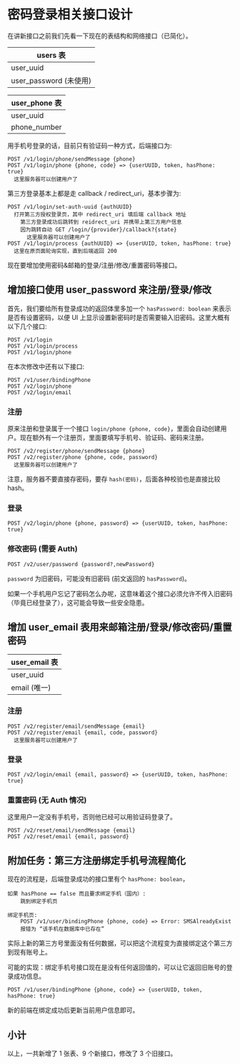 # 密码登录相关接口设计

在讲新接口之前我们先看一下现在的表结构和网络接口（已简化）。

| users 表               |
| ---------------------- |
| user_uuid              |
| user_password (未使用) |

| user_phone 表 |
| ------------- |
| user_uuid     |
| phone_number  |

用手机号登录的话，目前只有验证码一种方式，后端接口为:

```
POST /v1/login/phone/sendMessage {phone}
POST /v1/login/phone {phone, code} => {userUUID, token, hasPhone: true}
  这里服务器可以创建用户了
```

第三方登录基本上都是走 callback / redirect_uri，基本步骤为:

```
POST /v1/login/set-auth-uuid {authUUID}
  打开第三方授权登录页，其中 redirect_uri 填后端 callback 地址
    第三方登录成功后跳转到 reidrect_uri 并携带上第三方用户信息
    因为跳转自动 GET /login/{provider}/callback?{state}
      这里服务器可以创建用户了
POST /v1/login/process {authUUID} => {userUUID, token, hasPhone: true}
  这里在原页面轮询实现，直到后端返回 200
```

现在要增加使用密码&邮箱的登录/注册/修改/重置密码等接口。

## 增加接口使用 user_password 来注册/登录/修改

首先，我们要给所有登录成功的返回体里多加一个 `hasPassword: boolean` 来表示是否有设置密码，以便 UI 上显示设置新密码时是否需要输入旧密码。这里大概有以下几个接口:

```
POST /v1/login
POST /v1/login/process
POST /v1/login/phone
```

在本次修改中还有以下接口:

```
POST /v1/user/bindingPhone
POST /v2/login/phone
POST /v2/login/email
```

### 注册

原来注册和登录属于一个接口 `login/phone {phone, code}`，里面会自动创建用户。现在额外有一个注册页，里面要填写手机号、验证码、密码来注册。

```console
POST /v2/register/phone/sendMessage {phone}
POST /v2/register/phone {phone, code, password}
  这里服务器可以创建用户了
```

注意，服务器不要直接存密码，要存 `hash(密码)`，后面各种校验也是直接比较 hash。

### 登录

```console
POST /v2/login/phone {phone, password} => {userUUID, token, hasPhone: true}
```

### 修改密码 (需要 Auth)

```console
POST /v2/user/password {password?,newPassword}
```

`password` 为旧密码，可能没有旧密码 (前文返回的 `hasPassword`)。

如果一个手机用户忘记了密码怎么办呢，这意味着这个接口必须允许不传入旧密码（毕竟已经登录了），这可能会导致一些安全隐患。

## 增加 user_email 表用来邮箱注册/登录/修改密码/重置密码

| user_email 表 |
| ------------- |
| user_uuid     |
| email (唯一)  |

### 注册

```console
POST /v2/register/email/sendMessage {email}
POST /v2/register/email {email, code, password}
  这里服务器可以创建用户了
```

### 登录

```console
POST /v2/login/email {email, password} => {userUUID, token, hasPhone: true}
```

### 重置密码 (无 Auth 情况)

这里用户一定没有手机号，否则他已经可以用验证码登录了。

```console
POST /v2/reset/email/sendMessage {email}
POST /v2/reset/email {email, password}
```

## 附加任务：第三方注册绑定手机号流程简化

现在的流程是，后端登录成功的接口里有个 `hasPhone: boolean`，

```
如果 hasPhone == false 而且要求绑定手机（国内）:
    跳到绑定手机页

绑定手机页:
    POST /v1/user/bindingPhone {phone, code} => Error: SMSAlreadyExist
    报错为 “该手机在数据库中已存在”
```

实际上新的第三方号里面没有任何数据，可以把这个流程变为直接绑定这个第三方到现有账号上。

可能的实现：绑定手机号接口现在是没有任何返回值的，可以让它返回旧账号的登录成功信息。

```console
POST /v1/user/bindingPhone {phone, code} => {userUUID, token, hasPhone: true}
```

新的前端在绑定成功后更新当前用户信息即可。

## 小计

以上，一共新增了 1 张表、9 个新接口，修改了 3 个旧接口。

